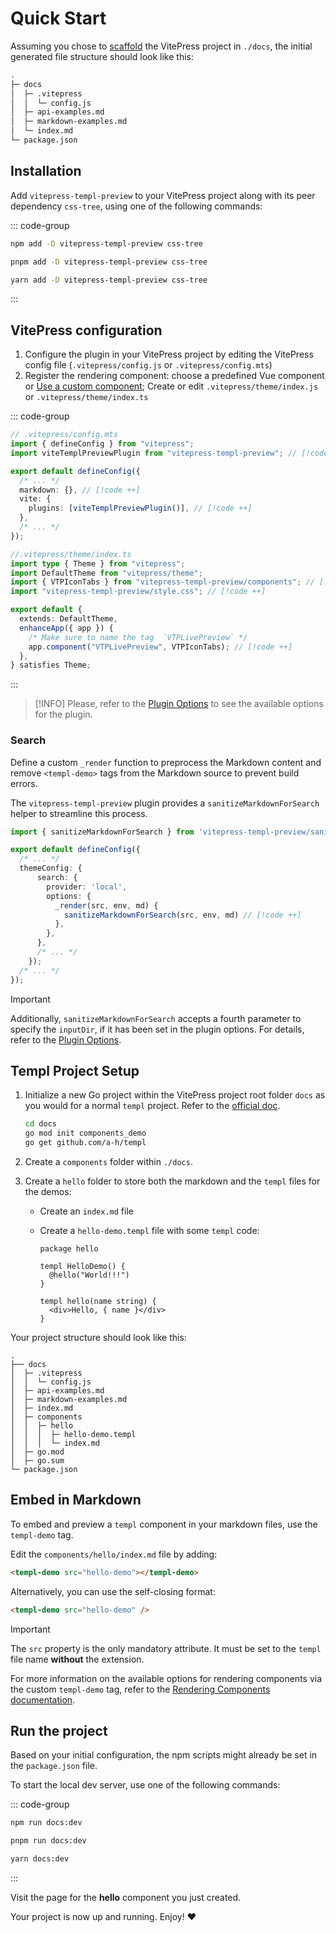# Quick Start

Assuming you chose to [scaffold](https://vitepress.dev/guide/getting-started#installation) the VitePress project in `./docs`, the initial generated file structure should look like this:

```bash
.
├─ docs
│  ├─ .vitepress
│  │  └─ config.js
│  ├─ api-examples.md
│  ├─ markdown-examples.md
│  └─ index.md
└─ package.json
```

## Installation

Add `vitepress-templ-preview` to your VitePress project along with its peer dependency `css-tree`, using one of the following commands:

::: code-group

```bash [npm]
npm add -D vitepress-templ-preview css-tree
```

```bash [pnpm]
pnpm add -D vitepress-templ-preview css-tree
```

```bash [yarn]
yarn add -D vitepress-templ-preview css-tree
```

:::

## VitePress configuration

1. Configure the plugin in your VitePress project by editing the VitePress config file (`.vitepress/config.js` or `.vitepress/config.mts`)
2. Register the rendering component: choose a predefined Vue component or [Use a custom component](/customization/rendering-components); Create or edit `.vitepress/theme/index.js` or `.vitepress/theme/index.ts`

::: code-group

```ts [config.mts]
// .vitepress/config.mts
import { defineConfig } from "vitepress";
import viteTemplPreviewPlugin from "vitepress-templ-preview"; // [!code ++]

export default defineConfig({
  /* ... */
  markdown: {}, // [!code ++]
  vite: {
    plugins: [viteTemplPreviewPlugin()], // [!code ++]
  },
  /* ... */
});
```

```ts [theme/index.ts]
//.vitepress/theme/index.ts
import type { Theme } from "vitepress";
import DefaultTheme from "vitepress/theme";
import { VTPIconTabs } from "vitepress-templ-preview/components"; // [!code ++]
import "vitepress-templ-preview/style.css"; // [!code ++]

export default {
  extends: DefaultTheme,
  enhanceApp({ app }) {
    /* Make sure to name the tag  `VTPLivePreview` */
    app.component("VTPLivePreview", VTPIconTabs); // [!code ++]
  },
} satisfies Theme;
```

:::

> [!INFO]
> Please, refer to the [Plugin Options](/customization/plugin-options) to see the available options for the plugin.

### Search

Define a custom `_render` function to preprocess the Markdown content and remove `<templ-demo>` tags from the Markdown source to prevent build errors.

The `vitepress-templ-preview` plugin provides a `sanitizeMarkdownForSearch` helper to streamline this process.

```ts [config.mts]
import { sanitizeMarkdownForSearch } from 'vitepress-templ-preview/sanitizer'; // [!code ++]

export default defineConfig({
  /* ... */
  themeConfig: {
      search: {
        provider: 'local',
        options: {
          _render(src, env, md) {
            sanitizeMarkdownForSearch(src, env, md) // [!code ++]
          },
        },
      },
      /* ... */
    });
  /* ... */
});
```

> [!IMPORTANT]
> Additionally, `sanitizeMarkdownForSearch` accepts a fourth parameter to specify the `inputDir`, if it has been set in the plugin options. For details, refer to the [Plugin Options](/customization/plugin-options).

## Templ Project Setup

1. Initialize a new Go project within the VitePress project root folder `docs` as you would for a normal `templ` project. Refer to the [official doc](https://templ.guide/quick-start/creating-a-simple-templ-component).

   ```bash
   cd docs
   go mod init components_demo
   go get github.com/a-h/templ
   ```

2. Create a `components` folder within `./docs`.
3. Create a `hello` folder to store both the markdown and the `templ` files for the demos:

   - Create an `index.md` file
   - Create a `hello-demo.templ` file with some `templ` code:

     ```templ
     package hello

     templ HelloDemo() {
       @hello("World!!!")
     }

     templ hello(name string) {
       <div>Hello, { name }</div>
     }
     ```

Your project structure should look like this:

```bash{8-13}
.
├── docs
│  ├─ .vitepress
│  │  └─ config.js
│  ├─ api-examples.md
│  ├─ markdown-examples.md
│  ├─ index.md
│  ├─ components
│  │  ├─ hello
│  │  │  ├─ hello-demo.templ
│  │  │  └─ index.md
│  ├─ go.mod
│  ├─ go.sum
└─ package.json
```

## Embed in Markdown

To embed and preview a `templ` component in your markdown files, use the `templ-demo` tag.

Edit the `components/hello/index.md` file by adding:

```html
<templ-demo src="hello-demo"></templ-demo>
```

Alternatively, you can use the self-closing format:

```html
<templ-demo src="hello-demo" />
```

> [!IMPORTANT]
> The `src` property is the only mandatory attribute. It must be set to the `templ` file name **without** the extension.

For more information on the available options for rendering components via the custom `templ-demo` tag, refer to the [Rendering Components documentation](/customization/rendering-components).

## Run the project

Based on your initial configuration, the npm scripts might already be set in the `package.json` file.

To start the local dev server, use one of the following commands:

::: code-group

```bash [npm]
npm run docs:dev
```

```bash [pnpm]
pnpm run docs:dev
```

```bash [yarn]
yarn docs:dev
```

:::

Visit the page for the **hello** component you just created.

Your project is now up and running. Enjoy! :heart:
